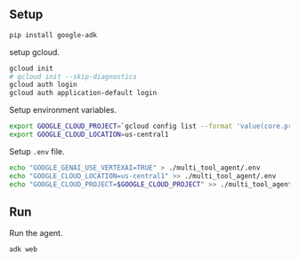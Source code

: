 
## Setup

```bash
pip install google-adk
```

setup gcloud.

```bash
gcloud init
# gcloud init --skip-diagnostics
gcloud auth login
gcloud auth application-default login
```

Setup environment variables.

```bash
export GOOGLE_CLOUD_PROJECT=`gcloud config list --format 'value(core.project)'`
export GOOGLE_CLOUD_LOCATION=us-central1
```

Setup `.env` file.

```bash
echo "GOOGLE_GENAI_USE_VERTEXAI=TRUE" > ./multi_tool_agent/.env
echo "GOOGLE_CLOUD_LOCATION=us-central1" >> ./multi_tool_agent/.env
echo "GOOGLE_CLOUD_PROJECT=$GOOGLE_CLOUD_PROJECT" >> ./multi_tool_agent/.env
```

## Run

Run the agent.

```bash
adk web
```

